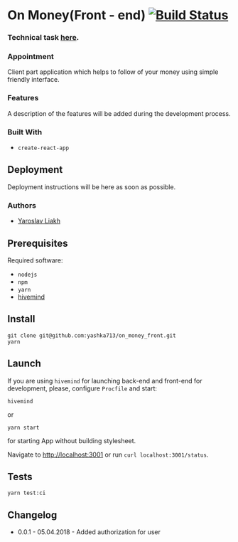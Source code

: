 # On Money(Front - end) [![Build Status](https://travis-ci.org/yashka713/on_money_front.svg?branch=master)](https://travis-ci.org/yashka713/on_money_front)

### Technical task [here](https://gist.github.com/yashka713/d4dc2210b04a45ffc0850de14ff1b4ff).

### Appointment

Client part application which helps to follow of your money using simple friendly interface.

### Features

A description of the features will be added during the development process.

### Built With

* `create-react-app`

## Deployment

Deployment instructions will be here as soon as possible.

### Authors

* [Yaroslav Liakh](https://github.com/yashka713)

Prerequisites
-------------
Required software: 

* `nodejs`
* `npm`
* `yarn`
* [hivemind](https://github.com/DarthSim/hivemind)

Install
-------
```
git clone git@github.com:yashka713/on_money_front.git
yarn
```

Launch
------

If you are using `hivemind` for launching back-end and front-end for development, please, configure `Procfile`
and start:
```
hivemind
```
or
```
yarn start
```
for starting App without building stylesheet.

Navigate to [http://localhost:3001](http://localhost:3001) or run `curl localhost:3001/status`.

Tests
------

```apple js
yarn test:ci
```

Changelog
---------

* 0.0.1 - 05.04.2018 - Added authorization for user
